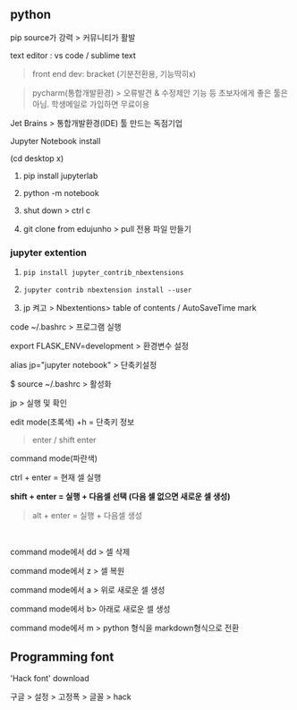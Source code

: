 ## python

pip source가 강력 > 커뮤니티가 활발

text editor : vs code  / sublime text 

> front end dev: bracket (기분전환용, 기능딱히x)

>  pycharm(통합개발환경) > 오류발견 & 수정제안 기능 등 초보자에게 좋은 툴은 아님. 학생메일로 가입하면 무료이용

Jet Brains > 통합개발환경(IDE) 툴 만드는 독점기업 

 



Jupyter Notebook install

(cd desktop x)

1. pip install jupyterlab

2. python -m notebook
3. shut down > ctrl c
4. git clone from edujunho > pull 전용 파일 만들기 



### jupyter extention

1. ```
   pip install jupyter_contrib_nbextensions
   ```

2. ```
   jupyter contrib nbextension install --user
   ```

3. jp 켜고 > Nbextentions> table of contents / AutoSaveTime mark 

   

code ~/.bashrc  > 프로그램 실행

export FLASK_ENV=development > 환경변수 설정

alias jp="jupyter notebook"  > 단축키설정

$ source ~/.bashrc > 활성화

jp > 실행 및 확인





edit mode(초록색)       +h = 단축키 정보

> enter / shift enter

command mode(파란색)



ctrl + enter = 현재 셀 실행

**shift + enter = 실행 + 다음셀 선택 (다음 셀 없으면 새로운 셀 생성)**

>  alt + enter = 실행 + 다음셀 생성

​	

command mode에서 dd > 셀 삭제 

command mode에서 z > 셀 복원

command mode에서 a > 위로 새로운 셀 생성

command mode에서 b> 아래로 새로운 셀 생성 

command mode에서 m > python 형식을 markdown형식으로 전환





## Programming font

'Hack font' download



구글 > 설정 > 고정폭 > 글꼴 > hack



​	


